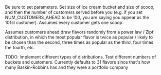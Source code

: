 Be sure to set parameters. Set size of ice cream bucket and size of scoop, and then the number of customers served before you (e.g. if you set NUM_CUSTOMERS_AHEAD to be 100, you are saying you appear as the 101st customer). Assumes every customer gets one scoop.

Assumes customers ahead draw flavors randomly from a power law / Zipf distribution, in which the most popular flavor is twice as popular / likely to be chosen than the second, three times as popular as the third, four times the fourth, etc.

TODO: Implement different types of distributions. Test different numbers of buckets and customers. Currently defaults to 31 flavors since that's how many Baskin-Robbins has and they were a portfolio company
